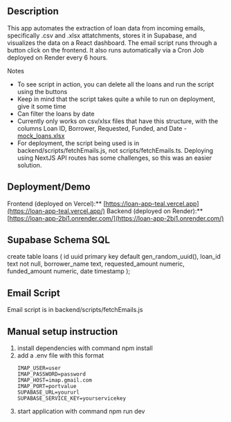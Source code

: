 ## Description
This app automates the extraction of loan data from incoming emails, specifically .csv and .xlsx attatchments, stores it in Supabase, 
and visualizes the data on a React dashboard. The email script runs through a button click on the frontend. It also runs automatically
via a Cron Job deployed on Render every 6 hours.

Notes
- To see script in action, you can delete all the loans and run the script using the buttons
- Keep in mind that the script takes quite a while to run on deployment, give it some time
- Can filter the loans by date
- Currently only works on csv/xlsx files that have this structure, with the columns Loan ID, Borrower, Requested, Funded, and Date -
  [mock_loans.xlsx](https://github.com/user-attachments/files/20733033/mock_loans.xlsx)
- For deployment, the script being used is in backend/scripts/fetchEmails.js, not scripts/fetchEmails.ts. Deploying using NextJS API routes has some challenges, so this was an easier solution. 

## Deployment/Demo
Frontend (deployed on Vercel):** [https://loan-app-teal.vercel.app](https://loan-app-teal.vercel.app/)
Backend (deployed on Render):** [https://loan-app-2bi1.onrender.com/](https://loan-app-2bi1.onrender.com/)

## Supabase Schema SQL
create table loans (
  id uuid primary key default gen_random_uuid(),
  loan_id text not null,
  borrower_name text,
  requested_amount numeric,
  funded_amount numeric,
  date timestamp
);


## Email Script
Email script is in backend/scripts/fetchEmails.js

## Manual setup instruction
1. install dependencies with command npm install
2. add a .env file with this format
   ```
   IMAP_USER=user
   IMAP_PASSWORD=password
   IMAP_HOST=imap.gmail.com
   IMAP_PORT=portvalue
   SUPABASE_URL=yoururl
   SUPABASE_SERVICE_KEY=yourservicekey
   ```
3. start application with command npm run dev


